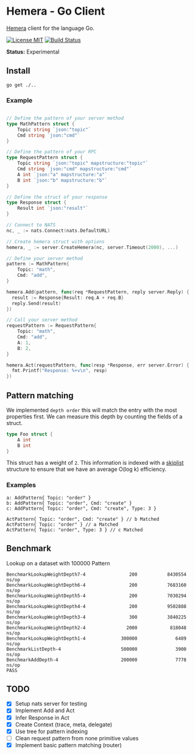 # Hemera - Go Client
[Hemera](https://github.com/hemerajs/hemera) client for the language Go.

[![License MIT](https://img.shields.io/badge/License-MIT-blue.svg)](http://opensource.org/licenses/MIT)
[![Build Status](https://travis-ci.org/hemerajs/go-hemera.svg?branch=master)](http://travis-ci.org/hemerajs/go-hemera)

**Status:** Experimental

## Install

```
go get ./..
```

### Example
```go

// Define the pattern of your server method
type MathPattern struct {
	Topic string `json:"topic"`
	Cmd string `json:"cmd"`
}

// Define the pattern of your RPC
type RequestPattern struct {
	Topic string `json:"topic" mapstructure:"topic"`
	Cmd string `json:"cmd" mapstructure:"cmd"`
	A int `json:"a" mapstructure:"a"`
	B int `json:"b" mapstructure:"b"`
}

// Define the struct of your response
type Response struct {
	Result int `json:"result"`
}

// Connect to NATS
nc, _ := nats.Connect(nats.DefaultURL)

// Create hemera struct with options
hemera, _ := server.CreateHemera(nc, server.Timeout(2000), ...)

// Define your server method
pattern := MathPattern{
	Topic: "math",
	Cmd: "add",
}

hemera.Add(pattern, func(req *RequestPattern, reply server.Reply) {
  result := Response{Result: req.A + req.B}
  reply.Send(result)
})

// Call your server method
requestPattern := RequestPattern{
	Topic: "math",
	Cmd: "add",
	A: 1,
	B: 2,
}

hemera.Act(requestPattern, func(resp *Response, err server.Error) {
  fmt.Printf("Response: %+v\n", resp)
})
```

## Pattern matching
We implemented `depth order` this will match the entry with the most properties first. We can measure this depth by counting the fields of a struct.

```go
type Foo struct {
	A int
	B int
}
```
This struct has a weight of `2`. This information is indexed with a [skiplist](http://drum.lib.umd.edu/bitstream/handle/1903/544/CS-TR-2286.1.pdf?sequence=2) structure to ensure that we have an average O(log k) efficiency.

### Examples
```
a: AddPattern{ Topic: "order" }
b: AddPattern{ Topic: "order", Cmd: "create" }
c: AddPattern{ Topic: "order", Cmd: "create", Type: 3 }

ActPattern{ Topic: "order", Cmd: "create" } // b Matched
ActPattern{ Topic: "order" } // a Matched
ActPattern{ Topic: "order", Type: 3 } // c Matched
```

## Benchmark
Lookup on a dataset with 100000 Pattern
```
BenchmarkLookupWeightDepth7-4                200           8430554 ns/op
BenchmarkLookupWeightDepth6-4                200           7683160 ns/op
BenchmarkLookupWeightDepth5-4                200           7030294 ns/op
BenchmarkLookupWeightDepth4-4                200           9502888 ns/op
BenchmarkLookupWeightDepth3-4                300           3840225 ns/op
BenchmarkLookupWeightDepth2-4               2000            818048 ns/op
BenchmarkLookupWeightDepth1-4             300000              6489 ns/op
BenchmarkListDepth-4                      500000              3900 ns/op
BenchmarkAddDepth-4                       200000              7778 ns/op
PASS
```


## TODO
- [X] Setup nats server for testing
- [X] Implement Add and Act
- [X] Infer Response in Act
- [X] Create Context (trace, meta, delegate)
- [X] Use tree for pattern indexing
- [ ] Clean request pattern from none primitive values
- [X] Implement basic pattern matching (router)
